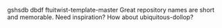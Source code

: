 gshsdb dbdf ftuitwist-template-master
Great repository names are short and memorable. Need inspiration? How about ubiquitous-dollop?

